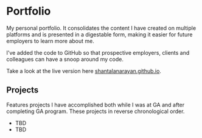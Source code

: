 # Portfolio

My personal portfolio. It consolidates the content I have created on multiple platforms and is presented in a digestable form, making it easier for future employers to learn more about me.

I've added the code to GitHub so that prospective employers, clients and colleagues can have a snoop around my code.

Take a look at the live version here [shantalanarayan.github.io](https://shantalanarayan.github.io).

## Projects

Features projects I have accomplished both while I was at GA and after completing GA program.
These projects in reverse chronological order. 
 - TBD
 - TBD
 